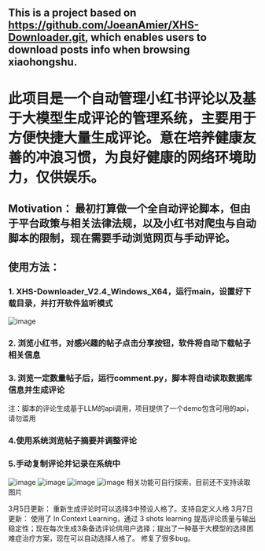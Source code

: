 ## This is a project based on https://github.com/JoeanAmier/XHS-Downloader.git, which enables users to download posts info when browsing xiaohongshu.

# 此项目是一个自动管理小红书评论以及基于大模型生成评论的管理系统，主要用于方便快捷大量生成评论。意在培养健康友善的冲浪习惯，为良好健康的网络环境助力，仅供娱乐。
## Motivation： 最初打算做一个全自动评论脚本，但由于平台政策与相关法律法规，以及小红书对爬虫与自动脚本的限制，现在需要手动浏览网页与手动评论。
## 使用方法：
### 1. XHS-Downloader_V2.4_Windows_X64，运行main，设置好下载目录，并打开软件监听模式
![image](https://github.com/user-attachments/assets/317b7dc6-0f4f-467e-83ae-ce6147ea76b1)
### 2. 浏览小红书，对感兴趣的帖子点击分享按钮，软件将自动下载帖子相关信息
### 3. 浏览一定数量帖子后，运行comment.py，脚本将自动读取数据库信息并生成评论
注：脚本的评论生成基于LLM的api调用，项目提供了一个demo包含可用的api，请勿滥用
### 4.使用系统浏览帖子摘要并调整评论
### 5.手动复制评论并记录在系统中
![image](https://github.com/user-attachments/assets/e7400569-45f7-4e89-aa34-a1cbe705bcb8)
![image](https://github.com/user-attachments/assets/cddcc35d-3ecd-4e2c-a794-3d1e78358f05)
![image](https://github.com/user-attachments/assets/1793b8ba-f665-4e88-ab8f-d135653cb654)
![image](https://github.com/user-attachments/assets/a43c317f-223d-4103-aa8a-687cb52ff3c0)
相关功能可自行探索，目前还不支持读取图片

3月5日更新： 重新生成评论时可以选择3中预设人格了。支持自定义人格
3月7日更新： 使用了 In Context Learning，通过 3 shots learning 提高评论质量与输出稳定性；现在每次生成3条备选评论供用户选择；提出了一种基于大模型的选择困难症治疗方案，现在可以自动选择人格了。 修复了很多bug。
